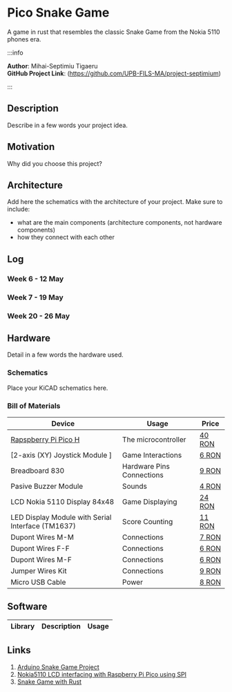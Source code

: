 # Pico Snake Game
A game in rust that resembles the classic Snake Game from the Nokia 5110 phones era.

:::info 

**Author**: Mihai-Septimiu Tigaeru \
**GitHub Project Link**: (https://github.com/UPB-FILS-MA/project-septimium)

:::

## Description

Describe in a few words your project idea.

## Motivation

Why did you choose this project?

## Architecture 

Add here the schematics with the architecture of your project. Make sure to include:
 - what are the main components (architecture components, not hardware components)
 - how they connect with each other

## Log

### Week 6 - 12 May

### Week 7 - 19 May

### Week 20 - 26 May

## Hardware

Detail in a few words the hardware used.

### Schematics

Place your KiCAD schematics here.

### Bill of Materials

| Device | Usage | Price |
|--------|--------|-------|
| [Rapspberry Pi Pico H](https://www.raspberrypi.com/documentation/microcontrollers/raspberry-pi-pico.html) | The microcontroller | [40 RON](https://www.bitmi.ro/placi-de-dezvoltare/placa-de-dezvoltare-raspberry-pi-pico-h-rp2040-264kb-ram-10848.html) |
| [2-axis (XY) Joystick Module ] | Game Interactions | [6 RON](https://www.bitmi.ro/module-electronice/modul-joystick-cu-2-axe-x-y-10454.html) |
| Breadboard 830 | Hardware Pins Connections | [9 RON](https://www.bitmi.ro/componente-electronice/breadboard-830-puncte-mb-102-10500.html) |
| Pasive Buzzer Module | Sounds | [4 RON](https://www.bitmi.ro/module-electronice/modul-buzzer-pasiv-ky-006-10678.html) |
| LCD Nokia 5110 Display 84x48 | Game Displaying | [24 RON](https://cleste.ro/ecran-nokia-5110-84x48.html) |
| LED Display Module with Serial Interface (TM1637) | Score Counting | [11 RON](https://www.sigmanortec.ro/modul-display-led-cu-interfata-seriala-tm1637) |
| Dupont Wires M-M | Connections | [7 RON](https://www.bitmi.ro/componente-electronice/40-x-fire-dupont-tata-tata-20cm-10511.html) |
| Dupont Wires F-F | Connections | [6 RON](https://www.bitmi.ro/componente-electronice/40-x-fire-dupont-mama-mama-20cm-10509.html) |
| Dupont Wires M-F | Connections | [6 RON](https://www.bitmi.ro/componente-electronice/40-x-fire-dupont-tata-mama-20cm-10512.html) |
| Jumper Wires Kit | Connections | [9 RON](https://ardushop.ro/ro/home/1374-set-jumper-breadboard-140.html) |
| Micro USB Cable | Power | [8 RON](https://ardushop.ro/ro/electronica/397-cablu-usb-micro.html?search_query=micro+usb&results=383) |

## Software

| Library | Description | Usage |
|---------|-------------|-------|

## Links

1. [Arduino Snake Game Project](https://www.youtube.com/watch?v=nXdEqbL_6jg)
2. [Nokia5110 LCD interfacing with Raspberry Pi Pico using SPI](https://www.youtube.com/watch?app=desktop&v=Ll23kHzQrtA)
3. [Snake Game with Rust](https://www.youtube.com/watch?v=AYfehnFklkA)

